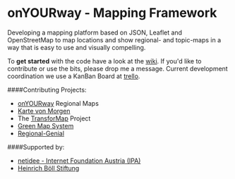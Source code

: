 onYOURway - Mapping Framework
=============================

Developing a mapping platform based on JSON, Leaflet and OpenStreetMap to map locations and show regional- and topic-maps in a way that is easy to use and visually compelling.

To **get started** with the code have a look at the [wiki](https://github.com/art-ist/onYOURway/wiki).
If you'd like to contribute or use the bits, please drop me a message.
Current development coordination we use a KanBan Board at [trello](https://trello.com/b/XPo8ruB8/kanban).

####Contributing Projects:
- [onYOURway](http://onYOURway.at) Regional Maps
- [Karte von Morgen](http://kartevonmorgen.org)
- The [TransforMap](http://transformap.co) Project
- [Green Map System](http://www.greenmap.org)
- [Regional-Genial](http://regional-genial.de)

####Supported by:
- [netidee - Internet Foundation Austria (IPA)](https://www.netidee.at)
- [Heinrich Böll Stiftung](http://www.boell.de)
